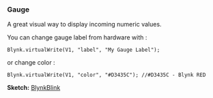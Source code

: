 
### Gauge

A great visual way to display incoming numeric values.

You can change gauge label from hardware with : 

```
Blynk.virtualWrite(V1, "label", "My Gauge Label");
```

or change color : 

```
Blynk.virtualWrite(V1, "color", "#D3435C"); //#D3435C - Blynk RED
```

**Sketch:** [BlynkBlink](https://github.com/blynkkk/blynk-library/blob/master/examples/GettingStarted/BlynkBlink/BlynkBlink.ino)